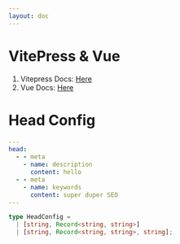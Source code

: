 ```yaml
---
layout: doc
---
```


# VitePress & Vue

1. Vitepress Docs: [Here](https://vitepress.dev)
2. Vue Docs: [Here](https://vuejs.org/guide/essentials/computed.html)

# Head Config

```yaml
---
head:
  - - meta
    - name: description
      content: hello
  - - meta
    - name: keywords
      content: super duper SEO
---
```

```ts
type HeadConfig =
  | [string, Record<string, string>]
  | [string, Record<string, string>, string];
```
